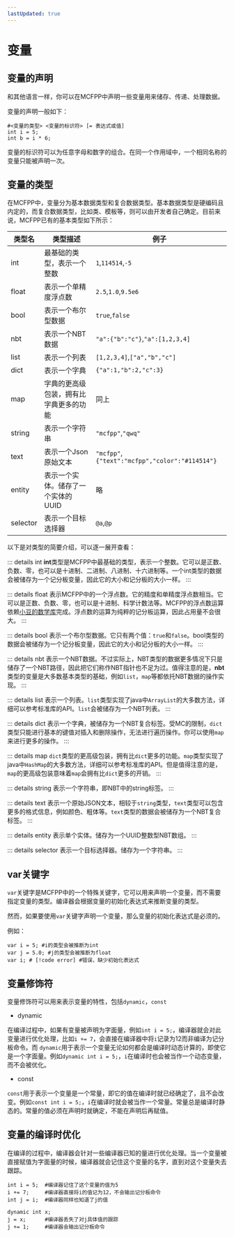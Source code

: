 ```yaml
---
lastUpdated: true
---
```


# 变量

## 变量的声明

和其他语言一样，你可以在MCFPP中声明一些变量用来储存、传递、处理数据。

变量的声明一般如下：

```mcfpp
#<变量的类型> <变量的标识符> [= 表达式或值]
int i = 5;
int b = i * 6;
```

变量的标识符可以为任意字母和数字的组合。在同一个作用域中，一个相同名称的变量只能被声明一次。

## 变量的类型

在MCFPP中，变量分为基本数据类型和复合数据类型。基本数据类型是硬编码且内定的，而复合数据类型，比如类、模板等，则可以由开发者自己确定。目前来说，MCFPP已有的基本类型如下所示：

|类型名|类型描述|例子|
|-|-|-|
|int|最基础的类型，表示一个整数  |`1`,`114514`,`-5`|
|float|表示一个单精度浮点数|`2.5`,`1.0`,`9.5e6`|
|bool|表示一个布尔型数据|`true`,`false`|
|nbt|表示一个NBT数据|`"a":{"b":"c"}`,`"a":[1,2,3,4]`|
|list|表示一个列表|`[1,2,3,4]`,`["a","b","c"]`|
|dict|表示一个字典|`{"a":1,"b":2,"c":3}`|
|map|字典的更高级包装，拥有比字典更多的功能|同上|
|string|表示一个字符串|`"mcfpp"`,`"qwq"`|
|text|表示一个Json原始文本|`"mcfpp"`,`{"text":"mcfpp","color":"#114514"}`|
|entity|表示一个实体。储存了一个实体的UUID|略|
|selector|表示一个目标选择器|`@a`,`@p`|

以下是对类型的简要介绍，可以逐一展开查看：

::: details int
**int**类型是MCFPP中最基础的类型，表示一个整数。它可以是正数、负数、零，也可以是十进制、二进制、八进制、十六进制等。一个int类型的数据会被储存为一个记分板变量，因此它的大小和记分板的大小一样。
:::

::: details float
表示MCFPP中的一个浮点数。它的精度和单精度浮点数相当。它可以是正数、负数、零，也可以是十进制、科学计数法等。MCFPP的浮点数运算依赖[小豆的数学库](https:#github.com/xiaodou8593/math2.0)完成。浮点数的运算为纯粹的记分板运算，因此占用量不会很大。
:::

::: details bool
表示一个布尔型数据。它只有两个值：`true`和`false`。bool类型的数据会被储存为一个记分板变量，因此它的大小和记分板的大小一样。
:::

::: details nbt
表示一个NBT数据。不过实际上，NBT类型的数据更多情况下只是储存了一个NBT路径，因此把它们称作NBT指针也不足为过。值得注意的是，**nbt**类型的变量是大多数基本类型的基础，例如`list`，`map`等都依托NBT数据的操作实现。
:::

::: details list
表示一个列表。`list`类型实现了java中`ArrayList`的大多数方法，详细可以参考标准库的API。`list`会被储存为一个NBT列表。
:::

::: details dict
表示一个字典，被储存为一个NBT复合标签。受MC的限制，`dict`类型只能进行基本的键值对插入和删除操作，无法进行遍历操作。你可以使用`map`来进行更多的操作。
:::

::: details map
`dict`类型的更高级包装，拥有比`dict`更多的功能。`map`类型实现了java中`HashMap`的大多数方法，详细可以参考标准库的API。但是值得注意的是，`map`的更高级包装意味着`map`会拥有比`dict`更多的开销。
:::

::: details string
表示一个字符串，即NBT中的string标签。
:::

::: details text
表示一个原始JSON文本，相较于`string`类型，`text`类型可以包含更多的格式信息，例如颜色、粗体等。`text`类型的数据会被储存为一个NBT复合标签。
:::

::: details entity
表示单个实体。储存为一个UUID整数型NBT数组。
:::

::: details selector
表示一个目标选择器。储存为一个字符串。
:::

## var关键字

`var`关键字是MCFPP中的一个特殊关键字，它可以用来声明一个变量，而不需要指定变量的类型。编译器会根据变量的初始化表达式来推断变量的类型。

然而，如果要使用`var`关键字声明一个变量，那么变量的初始化表达式是必须的。

例如：

```mcfpp
var i = 5; #i的类型会被推断为int
var j = 5.0; #j的类型会被推断为float
var i; # [!code error] #错误，缺少初始化表达式
```

## 变量修饰符

变量修饰符可以用来表示变量的特性，包括`dynamic`，`const`

- dynamic

在编译过程中，如果有变量被声明为字面量，例如`int i = 5;`，编译器就会对此变量进行优化处理，比如`i += 7`，会直接在编译器中将`i`记录为12而非编译为记分板命令。而 `dynamic`用于表示一个变量无论如何都会是编译时动态计算的，即使它是一个字面量。例如`dynamic int i = 5;`，`i`在编译时也会被当作一个动态变量，而不会被优化。

- const

`const`用于表示一个变量是一个常量，即它的值在编译时就已经确定了，且不会改变。例如`const int i = 5;`，`i`在编译时就会被当作一个常量。常量总是编译时静态的。常量的值必须在声明时就确定，不能在声明后再赋值。

## 变量的编译时优化

在编译的过程中，编译器会针对一些编译器已知的量进行优化处理。当一个变量被直接赋值为字面量的时候，编译器就会记住这个变量的名字，直到对这个变量失去跟踪。

```mcfpp
int i = 5;  #编译器记住了这个变量的值为5
i += 7;     #编译器直接将i的值记为12，不会输出记分板命令
int j = i;  #编译器同样也知道了j的值

dynamic int x;
j = x;      #编译器丢失了对j具体值的跟踪
j += 1;     #编译器会输出记分板命令
```
